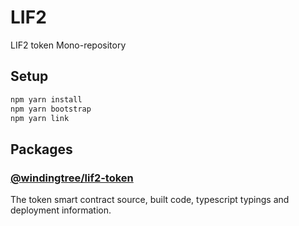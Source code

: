 # LIF2
LIF2 token Mono-repository

## Setup

```bash
npm yarn install
npm yarn bootstrap
npm yarn link
```

## Packages

### [@windingtree/lif2-token](packages/token/README.md)

The token smart contract source, built code, typescript typings and deployment information.

